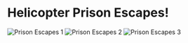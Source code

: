 #  Helicopter Prison Escapes!

![Prison Escapes 1](https://user-images.githubusercontent.com/87581626/176534612-937198f5-27b8-4634-bf8c-b504252b57b6.JPG)
![Prison Escapes 2](https://user-images.githubusercontent.com/87581626/176534627-07025995-e9bb-4cf4-bbaf-12b3faf68e5a.JPG)
![Prison Escapes 3](https://user-images.githubusercontent.com/87581626/176534636-a8b399b7-728e-4c84-ade7-5b92fcff48b3.JPG)
